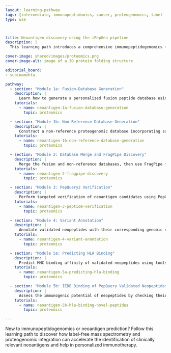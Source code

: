 ```yaml
---
layout: learning-pathway
tags: [intermediate, immunopeptidomics, cancer, proteogenomics, label-free]
type: use



title: Neoantigen discovery using the iPepGen pipeline
description: |
  This learning path introduces a comprehensive immunopeptidogenomics (iPepGen) workflow for neoantigen discovery using label-free mass spectrometry data. The modules guide you through fusion and variant database generation, peptide identification with FragPipe, peptide validation using PepQuery2, and immunogenicity assessment through HLA binding predictions and IEDB screening.

cover-image: shared/images/proteomics.png
cover-image-alt: image of a 3D protein folding structure

editorial_board:
- subinamehta

pathway:
  - section: "Module 1a: Fusion-Database Generation"
    description: |
      Learn how to generate a personalized fusion peptide database using RNA-seq data. This step sets the foundation for identifying tumor-specific fusion peptides in downstream analyses.
    tutorials:
      - name: neoantigen-1a-fusion-database-generation
        topic: proteomics

  - section: "Module 1b: Non-Reference Database Generation"
    description: |
      Construct a non-reference proteogenomic database incorporating somatic mutations, indels, and other genomic alterations from VCF data.
    tutorials:
      - name: neoantigen-1b-non-reference-database-generation
        topic: proteomics

  - section: "Module 2: Database Merge and FragPipe Discovery"
    description: |
      Merge the fusion and non-reference databases, then use FragPipe for mass spectrometry-based discovery of putative neopeptides.
    tutorials:
      - name: neoantigen-2-fragpipe-discovery
        topic: proteomics

  - section: "Module 3: PepQuery2 Verification"
    description: |
      Perform targeted verification of neoantigen candidates using PepQuery2 for peptide-spectrum match validation.
    tutorials:
      - name: neoantigen-3-peptide-verification
        topic: proteomics

  - section: "Module 4: Variant Annotation"
    description: |
      Annotate validated neopeptides with their corresponding genomic variants and protein context.
    tutorials:
      - name: neoantigen-4-variant-annotation
        topic: proteomics

  - section: "Module 5a: Predicting HLA Binding"
    description: |
      Predict MHC binding affinity of validated neopeptides using tools such as NetMHCpan or similar.
    tutorials:
      - name: neoantigen-5a-predicting-hla-binding
        topic: proteomics

  - section: "Module 5b: IEDB Binding of PepQuery Validated Neopeptides"
    description: |
      Assess the immunogenic potential of neopeptides by checking their binding predictions against immune epitope databases such as IEDB.
    tutorials:
      - name: neoantigen-5b-hla-binding-novel-peptides
        topic: proteomics

---
```


New to immunopeptidogenomics or neoantigen prediction? Follow this learning path to discover how label-free mass spectrometry and proteogenomic integration can accelerate the identification of clinically relevant neoantigens and help in personalized immunotherapy.
